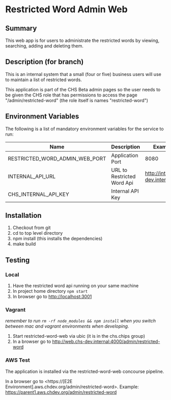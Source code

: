 # Restricted Word Admin Web

## Summary

This web app is for users to administrate the restricted words by viewing, searching, adding and deleting them.

## Description (for branch)

This is an internal system that a small (four or five) business users will use to maintain a list of restricted words.

This application is part of the CHS Beta admin pages so the user needs to be given the CHS role that has permissions to access the page "/admin/restricted-word" (the role itself is names "restricted-word")

## Environment Variables

The following is a list of mandatory environment variables for the service to run:

Name                                        | Description                                                               | Example Value
------------------------------------------- | ------------------------------------------------------------------------- | ------------------------
RESTRICTED_WORD_ADMIN_WEB_PORT              | Application Port                                                          | 8080
INTERNAL_API_URL                            | URL to Restricted Word Api                                                | http://internalapi.chs-dev.internal:4001
CHS_INTERNAL_API_KEY                        | Internal API Key

## Installation

1. Checkout from git
2. cd to top level directory
3. npm install  (this installs the dependencies)
4. make build

## Testing  

### Local

1. Have the restricted word api running on your same machine
2. In project home directory `npm start`
3. In browser go to <http://localhost:3001>

### Vagrant

_remember to run `rm -rf node_modules && npm install` when you switch between mac and vagrant environments when developing._

1. Start restricted-word-web via ubic (it is in the chs.chips group)
2. In a browser go to <http://web.chs-dev.internal:4000/admin/restricted-word>

### AWS Test

The application is installed via the restricted-word-web concourse pipeline.

In a browser go to <https://[E2E Environment].aws.chdev.org/admin/restricted-word>. Example:  https://parent1.aws.chdev.org/admin/restricted-word
